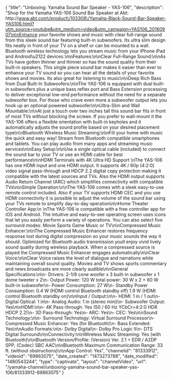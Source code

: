 {
    "title": "Unboxing: Yamaha Sound Bar Speaker - YAS-106",
    "description": "Shop for the Yamaha YAS-106 Sound Bar Speaker at Abt: http:\/\/www.abt.com\/product\/103308\/Yamaha-Black-Sound-Bar-Speaker-YAS106.html?utm_source=youtube&utm_medium=video&utm_campaign=YAS106_20160907\n\nEnhance your favorite shows and music with clear full-range sound from this sleek sound bar featuring built-in subwoofers. Its ultra slim design fits neatly in front of your TV on a shelf or can be mounted to a wall. Bluetooth wireless technology lets you stream music from your iPhone iPad and Android\u2122 devices.\n\nFeatures:\n\nClear Full-Range Sound:\n\nAs TVs have gotten thinner and thinner so has the sound quality from their built-in speakers. This single piece sound bar makes it easier than ever to enhance your TV sound so you can hear all the details of your favorite shows and movies. Its also great for listening to music\n\nDeep Rich Bass from Dual Built-In Subwoofers:\n\nThe YAS-106 is equipped with dual built-in subwoofers plus a unique bass reflex port and Bass Extension processing to deliver exceptional low-end performance without the need for a separate subwoofer box. For those who crave even more a subwoofer output lets you hook up an optional powered subwoofer\n\nUltra-Slim and Wall Mountable:\n\nAt just a touch over two inches tall this sound bar fits in front of most TVs without blocking the screen. If you prefer to wall-mount it the YAS-106 offers a flexible orientation with built-in keyholes and it automatically adjusts the sound profile based on your desired placement type\n\nBluetooth Wireless Music Streaming:\n\nFill your home with music the quick and easy way! Stream from Bluetooth compatible smartphones and tablets. You can play audio from many apps and streaming music services\n\nEasy Setup:\n\nUse a single optical cable (included) to connect the sound bar to your TV or use an HDMI cable for best performance\n\nHDMI Terminals with 4K Ultra HD Support \nThe YAS-106 has one HDMI input and one HDMI output. It supports 4K \/ 60p (4:2:0) video signal pass-through and HDCP 2.2 digital copy protection making it compatible with the latest sources and TVs. Also the HDMI output supports Audio Return Channel (ARC) which simplifies connectivity with compatible TVs\n\nSimple Operation:\n\nThe YAS-106 comes with a sleek easy-to-use remote control included. Also if your TV supports HDMI CEC and you use HDMI connectivity it is possible to adjust the volume of the sound bar using your TVs remote to simplify day-to-day operation\n\nHome Theater Controller App:\n \nThe YAS-106 is compatible with a free controller app for iOS and Android. The intuitive and easy-to-see operating screen uses icons that let you easily perform a variety of operations. You can also select five surround modes: Movie Sports Game Music or TV\n\nCompressed Music Enhancer:\n\nThe Compressed Music Enhancer restores frequency response lost during digital compression so your music sounds the way it should. Optimized for Bluetooth audio transmission youll enjoy vivid lively sound quality during wireless playback. When a compressed source is played the Compressed Music Enhancer engages automatically\n\nClear Voice:\n\nClear Voice raises the level of dialogue and narrations while maintaining overall sound quality. Movies and TV shows sports commentary and news broadcasts are more clearly audible\n\nGeneral Specifications:\n\n- Drivers: 2-1\/8 cone woofer x 3 built-in subwoofer x 1 dome tweeter x 2\n- Output Power: 120 W total power: 30 W x 2 + 60 W built-in subwoofer\n- Power Consumption: 27 W\n- Standby Power Consumption: 0.4 W (HDMI control Bluetooth standby off) 1.9 W (HDMI control Bluetooth standby on)\n\nInput \/ Output:\n\n- HDMI: 1 in \/ 1 out\n- Digital Optical: 1 in\n- Analog Audio: 1 in (stereo mini)\n- Subwoofer Output: Yes\n\nHDMI:\n\n- 4K Pass-through: Yes (50 \/ 60 Hz YCbCr=4:2:0 HDR HDCP 2.2)\n- 3D Pass-through: Yes\n- ARC: Yes\n- CEC: Yes\n\nSound Technology:\n\n- Surround Technology: Virtual Surround Processor\n- Compressed Music Enhancer: Yes (for Bluetooth)\n- Bass Extended: Yes\n\nAudio Formats:\n\n- Dolby Digital\n- Dolby Pro Logic II\n- DTS Digital Surround\n\nConnectivity:\n\nWireless Music Streaming: Yes (with Bluetooth)\n\nBluetooth Version\/Profile: (Version) Ver. 2.1 + EDR \/ A2DP SPP; (Codec) SBC AAC\n\nBluetooth Maximum Communication Range: 33 ft. (without obstructions)\n\nApp Control: Yes",
    "channelid": "81333912",
    "videoid": "69863075",
    "date_created": "1473273788",
    "date_modified": "1480543244",
    "type": "captivate",
    "layout": "channelVideo",
    "url": "\/yamaha-channel\/unboxing-yamaha-sound-bar-speaker-yas-106\/81333912-69863075"
}
